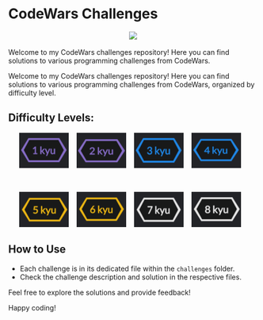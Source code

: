 # CodeWars Challenges

<div align="center">
  <img src="https://uploads-ssl.webflow.com/62e95dddfb380a0e61193e7d/63c96f663436595d79a62d43_codewars-og-image.png">
</div>

Welcome to my CodeWars challenges repository! Here you can find solutions to various programming challenges from CodeWars.

Welcome to my CodeWars challenges repository! Here you can find solutions to various programming challenges from CodeWars, organized by difficulty level.

## Difficulty Levels:

<div align="center">

[<img src="assets/1-kyu.png" width="100">](1kyu/Readme.md)&nbsp;&nbsp;&nbsp;
[<img src="assets/2-kyu.png" width="100">](2kyu/Readme.md)&nbsp;&nbsp;&nbsp;
[<img src="assets/3-kyu.png" width="100">](3kyu/Readme.md)&nbsp;&nbsp;&nbsp;
[<img src="assets/4-kyu.png" width="100">](4kyu/Readme.md)&nbsp;&nbsp;&nbsp;

<br>

[<img src="assets/5-kyu.png" width="100">](5kyu/Readme.md)&nbsp;&nbsp;&nbsp;
[<img src="assets/6-kyu.png" width="100">](6kyu/Readme.md)&nbsp;&nbsp;&nbsp;
[<img src="assets/7-kyu.png" width="100">](7kyu/Readme.md)&nbsp;&nbsp;&nbsp;
[<img src="assets/8-kyu.png" width="100">](8kyu/Readme.md)&nbsp;&nbsp;&nbsp;

</div>

## How to Use

- Each challenge is in its dedicated file within the `challenges` folder.
- Check the challenge description and solution in the respective files.

Feel free to explore the solutions and provide feedback!

Happy coding!
